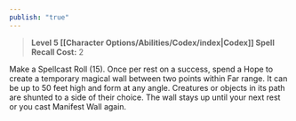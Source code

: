 ```yaml
---
publish: "true"
---
```

> **Level 5 [[Character Options/Abilities/Codex/index|Codex]] Spell**
> **Recall Cost:** 2

Make a Spellcast Roll (15). Once per rest on a success, spend a Hope to create a temporary magical wall between two points within Far range. It can be up to 50 feet high and form at any angle. Creatures or objects in its path are shunted to a side of their choice. The wall stays up until your next rest or you cast Manifest Wall again.
